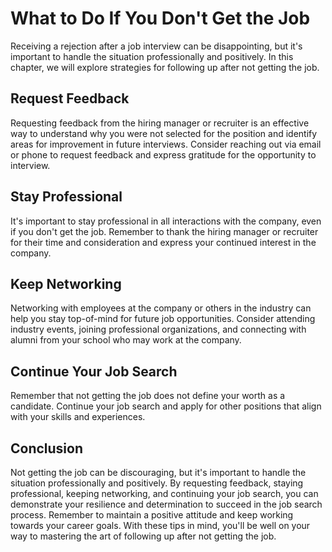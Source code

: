 What to Do If You Don't Get the Job
================================================================================

Receiving a rejection after a job interview can be disappointing, but it's important to handle the situation professionally and positively. In this chapter, we will explore strategies for following up after not getting the job.

Request Feedback
----------------

Requesting feedback from the hiring manager or recruiter is an effective way to understand why you were not selected for the position and identify areas for improvement in future interviews. Consider reaching out via email or phone to request feedback and express gratitude for the opportunity to interview.

Stay Professional
-----------------

It's important to stay professional in all interactions with the company, even if you don't get the job. Remember to thank the hiring manager or recruiter for their time and consideration and express your continued interest in the company.

Keep Networking
---------------

Networking with employees at the company or others in the industry can help you stay top-of-mind for future job opportunities. Consider attending industry events, joining professional organizations, and connecting with alumni from your school who may work at the company.

Continue Your Job Search
------------------------

Remember that not getting the job does not define your worth as a candidate. Continue your job search and apply for other positions that align with your skills and experiences.

Conclusion
----------

Not getting the job can be discouraging, but it's important to handle the situation professionally and positively. By requesting feedback, staying professional, keeping networking, and continuing your job search, you can demonstrate your resilience and determination to succeed in the job search process. Remember to maintain a positive attitude and keep working towards your career goals. With these tips in mind, you'll be well on your way to mastering the art of following up after not getting the job.
